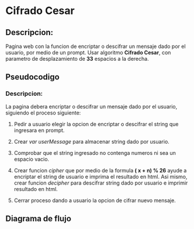 # Cifrado Cesar

## Descripcion:

Pagina web con la funcion de encriptar o descifrar un mensaje dado por el usuario, por medio de un prompt. Usar algoritmo **Cifrado Cesar**, con parametro de desplazamiento de **33** espacios a la derecha.

## Pseudocodigo

### Descripcion:

La pagina debera encriptar o descifrar un mensaje dado por el usuario, siguiendo el proceso siguiente:

1. Pedir a usuario elegir la opcion de encriptar o descifrar el string que ingresara en prompt.

2. Crear *var userMessage* para almacenar string dado por usuario.

3. Comprobar que el string ingresado no contenga numeros ni sea un espacio vacio.

4. Crear funcion *cipher* que por medio de la formula **( x + n) % 26** ayude a encriptar el string de usuario e imprima el resultado en html. Asi mismo, crear funcion *decipher* para descifrar string dado por usuario e imprimir resultado en html.

5. Cerrar proceso dando a usuario la opcion de cifrar nuevo mensaje.

## Diagrama de flujo
